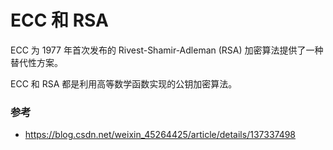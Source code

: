 # ECC 和 RSA

ECC 为 1977 年首次发布的 Rivest-Shamir-Adleman (RSA) 加密算法提供了一种替代性方案。

ECC 和 RSA 都是利用高等数学函数实现的公钥加密算法。


### 参考

- https://blog.csdn.net/weixin_45264425/article/details/137337498